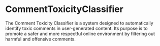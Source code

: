 # CommentToxicityClassifier
The Comment Toxicity Classifier is a system designed to automatically identify toxic comments in user-generated content. Its purpose is to promote a safer and more respectful online environment by filtering out harmful and offensive comments. 
